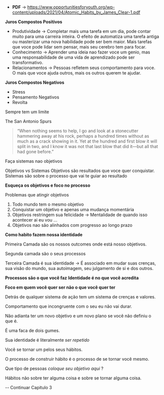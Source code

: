 - **PDF** -> <https://www.opportunitiesforyouth.org/wp-content/uploads/2021/04/Atomic_Habits_by_James_Clear-1.pdf>

**Juros Compostos Positivos**

- Produtividade -> Completar mais uma tarefa em um dia, pode contar muito para uma carreira inteira. O efeito de automatiza uma tarefa antiga ou masterizar uma nova habilidade pode ser bem maior. Mais tarefas que voce pode lidar sem pensar, mais seu cerebro tem para focar.
- Conhecimento -> Aprender uma ideia nao fazer voce um genio, mas uma responsabilidade de uma vida de aprendizado pode ser transformativo.
- Relacionamentos -> Pessoas refletem seus comportamento para voce. O mais que voce ajuda outros, mais os outros querem te ajudar.


**Juros Compostos Negativos**
- Stress
- Pensamento Negativos 
- Revolta

Sempre tem um limite 

The San Antonio Spurs

>“When nothing seems to help, I go and look at a stonecutter hammering away at his rock, perhaps a hundred times without as much as a crack showing in it. Yet at the hundred and first blow it will split in two, and I know it was not that last blow that did it—but all that had gone before.”

Faça sistemas nao objetivos 

Objetivos vs Sistemas
Objetivos são resultados que voce quer conquistar. Sistemas são sobre o processo que vai te guiar ao resultado

**Esqueça os objetivos e foco no processo**

Problemas que atingir objetivos 
1. Todo mundo tem o mesmo objetivo
2. Conquistar um objetivo e apenas uma mudança momentária
3. Objetivos restringem sua felicidade -> Mentalidade de quando isso acontecer ai eu vou ...
4. Objetivos nao são alinhados com progresso ao longo prazo


**Como habito fazem nossa identidade**

Primeira Camada são os nossos outcomes onde está nosso objetivos.

Segunda camada são o seus processos

Terceira Camada é sua identidade -> É associado em mudar suas crenças, sua visão do mundo, sua autoimagem, seu julgamento de si e dos outros. 

**Processos são o que você faz**
**Identidade é no que você acredita**

**Foco em quem você quer ser não o que você quer ter**

Detrás de qualquer sistema de ação tem um sistema de crenças e valores.

Comportamento que incongruente com o seu eu não vai durar. 

Não adianta ter um novo objetivo e um novo plano se você não definiu o que é.

É uma faca de dois gumes. 

Sua identidade é literalmente *ser repetido*

Você se tornar um pelos seus hábitos.

O processo de construir hábito é o processo de se tornar você mesmo.

Que tipo de pessoas *coloque seu objetivo aqui* ?

Hábitos não sobre ter alguma coisa e sobre se tornar alguma coisa.

-- Continuar Capitulo 3

